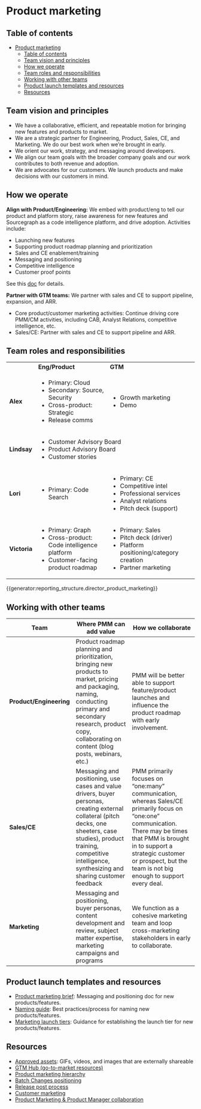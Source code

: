 # Product marketing

## Table of contents

- [Product marketing](#product-marketing)
  - [Table of contents](#table-of-contents)
  - [Team vision and principles](#team-vision-and-principles)
  - [How we operate](#how-we-operate)
  - [Team roles and responsibilities](#team-roles-and-responsibilities)
  - [Working with other teams](#working-with-other-teams)
  - [Product launch templates and resources](#product-launch-templates-and-resources)
  - [Resources](#resources)

## Team vision and principles

- We have a collaborative, efficient, and repeatable motion for bringing new features and products to market.
- We are a strategic partner for Engineering, Product, Sales, CE, and Marketing. We do our best work when we’re brought in early.
- We orient our work, strategy, and messaging around developers.
- We align our team goals with the broader company goals and our work contributes to both revenue and adoption.
- We are advocates for our customers. We launch products and make decisions with our customers in mind.

## How we operate

**Align with Product/Engineering:** We embed with product/eng to tell our product and platform story, raise awareness for new features and Sourcegraph as a code intelligence platform, and drive adoption. Activities include:
- Launching new features
- Supporting product roadmap planning and prioritization
- Sales and CE enablement/training
- Messaging and positioning
- Competitive intelligence
- Customer proof points 

See this [doc](https://docs.google.com/document/d/1lnqZHXMnNQj0d1vCWmg3u4zz_toySthUMvOxZnCtdw0/edit#bookmark=id.e0jz6ct4ghl) for details.

**Partner with GTM teams:** We partner with sales and CE to support pipeline, expansion, and ARR.
- Core product/customer marketing activities: Continue driving core PMM/CM activities, including CAB, Analyst Relations, competitive intelligence, etc. 
- Sales/CE: Partner with sales and CE to support pipeline and ARR.

## Team roles and responsibilities 
<table>
  <tr>
   <td>
   </td>
   <td>
<strong>Eng/Product</strong>
   </td>
   <td><strong>GTM</strong>
   </td>
  </tr>
  <tr>
   <td><strong>Alex</strong>
   </td>
   <td>
<ul>

<li>Primary: Cloud

<li>Secondary: Source, Security

<li>Cross-product: Strategic

<li>Release comms
</li>
</ul>
   </td>
   <td>
<ul>

<li>Growth marketing 

<li>Demo
</li>
</ul>
   </td>
  </tr>
  <tr>
   <td><strong>Lindsay</strong>
   </td>
   <td colspan="2" >
<ul>

<li>Customer Advisory Board

<li>Product Advisory Board

<li>Customer stories 
</li>
</ul>
   </td>
  </tr>
  <tr>
   <td><strong>Lori</strong>
   </td>
   <td>
<ul>

<li>Primary: Code Search
</li>
</ul>
   </td>
   <td>
<ul>

<li>Primary: CE

<li>Competitive intel

<li>Professional services

<li>Analyst relations

<li>Pitch deck (support)
</li>
</ul>
   </td>
  </tr>
  <tr>
   <td><strong>Victoria</strong>
   </td>
   <td>
<ul>

<li>Primary: Graph

<li>Cross-product: Code intelligence platform

<li>Customer-facing product roadmap
</li>
</ul>
   </td>
   <td>
<ul>

<li>Primary: Sales

<li>Pitch deck (driver)

<li>Platform positioning/category creation

<li>Partner marketing
</li>
</ul>
   </td>
  </tr>
</table>

{{generator:reporting_structure.director_product_marketing}}

## Working with other teams

| **Team**                | **Where PMM can add value**                                                                                                                                                                                                            | **How we collaborate**                                                                                                                                                                                                                                       |
| ----------------------- | -------------------------------------------------------------------------------------------------------------------------------------------------------------------------------------------------------------------------------------- | ------------------------------------------------------------------------------------------------------------------------------------------------------------------------------------------------------------------------------------------------------------ |
| **Product/Engineering** | Product roadmap planning and prioritization, bringing new products to market, pricing and packaging, naming, conducting primary and secondary research, product copy, collaborating on content (blog posts, webinars, etc.)            | PMM will be better able to support feature/product launches and influence the product roadmap with early involvement.                                                                                                                                        |
| **Sales/CE**            | Messaging and positioning, use cases and value drivers, buyer personas, creating external collateral (pitch decks, one sheeters, case studies), product training, competitive intelligence, synthesizing and sharing customer feedback | PMM primarily focuses on “one:many” communication, whereas Sales/CE primarily focus on “one:one” communication. There may be times that PMM is brought in to support a strategic customer or prospect, but the team is not big enough to support every deal. |
| **Marketing**           | Messaging and positioning, buyer personas, content development and review, subject matter expertise, marketing campaigns and programs                                                                                                  | We function as a cohesive marketing team and loop cross-marketing stakeholders in early to collaborate.                                                                                    |

## Product launch templates and resources

- [Product marketing brief](https://docs.google.com/document/d/1i-n7WKQrAMVAdCaGAX0shW1DbJ70cnnGkkb6yReOOPA/edit#): Messaging and positioning doc for new products/features.
- [Naming guide](naming_guide.md): Best practices/process for naming new products/features.
- [Marketing launch tiers](marketing_launch_tiers.md): Guidance for establishing the launch tier for new products/features.

## Resources

- [Approved assets](https://drive.google.com/drive/folders/15lb62hLLYM-mKEOrlg32bmSgIhNcvKFh?usp=sharing): GIFs, videos, and images that are externally shareable
- [GTM Hub (go-to-market resources)](gtm_hub.md)
- [Product marketing hierarchy](product_marketing_hierarchy.md)
- [Batch Changes positioning](../../engineering/teams/batch-changes/go-to-market/index.md)
- [Release post process](release_post_process.md)
- [Customer marketing](customer_marketing.md)
- [Product Marketing & Product Manager collaboration](../../engineering/product/process/gtm/pm_and_pmm.md)
